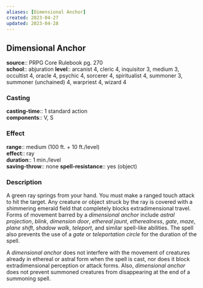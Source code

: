 ```yaml
---
aliases: [Dimensional Anchor]
created: 2023-04-27
updated: 2023-04-28
---
```


## Dimensional Anchor

**source**:: PRPG Core Rulebook pg. 270  
**school**:: abjuration
**level**:: arcanist 4, cleric 4, inquisitor 3, medium 3, occultist 4, oracle 4, psychic 4, sorcerer 4, spiritualist 4, summoner 3, summoner (unchained) 4, warpriest 4, wizard 4

### Casting

**casting-time**:: 1 standard action  
**components**:: V, S

### Effect

**range**:: medium (100 ft. + 10 ft./level)  
**effect**:: ray  
**duration**:: 1 min./level  
**saving-throw**:: none
**spell-resistance**:: yes (object)

### Description

A green ray springs from your hand. You must make a ranged touch attack to hit the target. Any creature or object struck by the ray is covered with a shimmering emerald field that completely blocks extradimensional travel. Forms of movement barred by a *dimensional anchor* include *astral projection*, *blink*, *dimension door*, *ethereal jaunt*, *etherealness*, *gate*, *maze*, *plane shift*, *shadow walk*, *teleport*, and similar spell-like abilities. The spell also prevents the use of a *gate* or *teleportation circle* for the duration of the spell.  
  
A *dimensional anchor* does not interfere with the movement of creatures already in ethereal or astral form when the spell is cast, nor does it block extradimensional perception or attack forms. Also, *dimensional anchor* does not prevent summoned creatures from disappearing at the end of a summoning spell.
